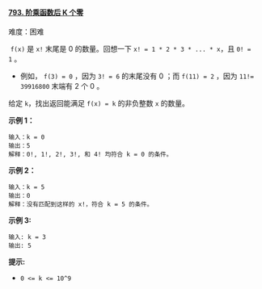 #### [793\. 阶乘函数后 K 个零](https://leetcode.cn/problems/preimage-size-of-factorial-zeroes-function/)

难度：困难

 `f(x)` 是 `x!` 末尾是 0 的数量。回想一下 `x! = 1 * 2 * 3 * ... * x`，且 `0! = 1` 。

-   例如， `f(3) = 0` ，因为 `3! = 6` 的末尾没有 0 ；而 `f(11) = 2` ，因为 `11!= 39916800` 末端有 2 个 0 。

给定 `k`，找出返回能满足 `f(x) = k` 的非负整数 `x` 的数量。

**示例 1：**

```
输入：k = 0
输出：5
解释：0!, 1!, 2!, 3!, 和 4! 均符合 k = 0 的条件。

```

**示例 2：**

```
输入：k = 5
输出：0
解释：没有匹配到这样的 x!，符合 k = 5 的条件。
```

**示例 3:**

```
输入: k = 3
输出: 5

```

**提示:**

-   `0 <= k <= 10^9`

